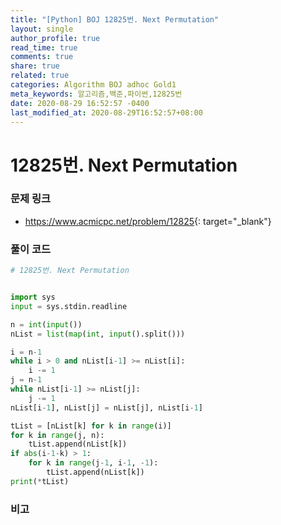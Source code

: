 ```yaml
---
title: "[Python] BOJ 12825번. Next Permutation"
layout: single
author_profile: true
read_time: true
comments: true
share: true
related: true
categories: Algorithm BOJ adhoc Gold1
meta_keywords: 알고리즘,백준,파이썬,12825번
date: 2020-08-29 16:52:57 -0400
last_modified_at: 2020-08-29T16:52:57+08:00
---
```


# 12825번. Next Permutation

### 문제 링크
- <https://www.acmicpc.net/problem/12825>{: target="\_blank"}

### 풀이 코드

```python
# 12825번. Next Permutation


import sys
input = sys.stdin.readline

n = int(input())
nList = list(map(int, input().split()))

i = n-1
while i > 0 and nList[i-1] >= nList[i]:
    i -= 1
j = n-1
while nList[i-1] >= nList[j]:
    j -= 1
nList[i-1], nList[j] = nList[j], nList[i-1]

tList = [nList[k] for k in range(i)]
for k in range(j, n):
    tList.append(nList[k])
if abs(i-1-k) > 1:
    for k in range(j-1, i-1, -1):
        tList.append(nList[k])
print(*tList)
```

### 비고